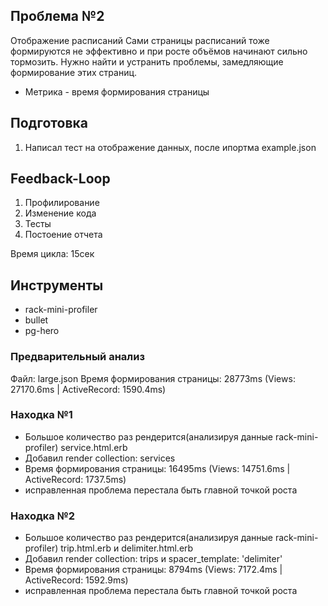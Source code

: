 ## Проблема №2
Отображение расписаний
Сами страницы расписаний тоже формируются не эффективно и при росте объёмов начинают сильно тормозить.
Нужно найти и устранить проблемы, замедляющие формирование этих страниц.

- Метрика - время формирования страницы

## Подготовка
1. Написал тест на отображение данных, после ипортма example.json

## Feedback-Loop
1. Профилирование
2. Изменение кода
3. Тесты
4. Постоение отчета

Время цикла: 15сек

## Инструменты
- rack-mini-profiler
- bullet
- pg-hero


### Предварительный анализ
Файл: large.json
Время формирования страницы: 28773ms (Views: 27170.6ms | ActiveRecord: 1590.4ms)

### Находка №1
- Большое количество раз рендерится(анализируя данные rack-mini-profiler) service.html.erb
- Добавил render collection: services
- Время формирования страницы: 16495ms (Views: 14751.6ms | ActiveRecord: 1737.5ms)
- исправленная проблема перестала быть главной точкой роста

### Находка №2
- Большое количество раз рендерится(анализируя данные rack-mini-profiler) trip.html.erb и delimiter.html.erb
- Добавил render collection: trips и spacer_template: 'delimiter'
- Время формирования страницы: 8794ms (Views: 7172.4ms | ActiveRecord: 1592.9ms)
- исправленная проблема перестала быть главной точкой роста
